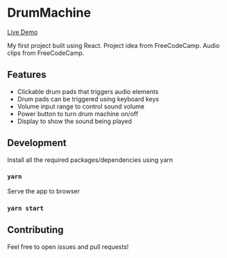 # DrumMachine

[Live Demo](https://react-drum-machine-jaydenteoh.netlify.app/)

My first project built using React. Project idea from FreeCodeCamp. Audio clips from FreeCodeCamp.

## Features

* Clickable drum pads that triggers audio elements
* Drum pads can be triggered using keyboard keys
* Volume input range to control sound volume
* Power button to turn drum machine on/off
* Display to show the sound being played

## Development

Install all the required packages/dependencies using yarn

### `yarn`

Serve the app to browser

### `yarn start`

## Contributing

Feel free to open issues and pull requests!